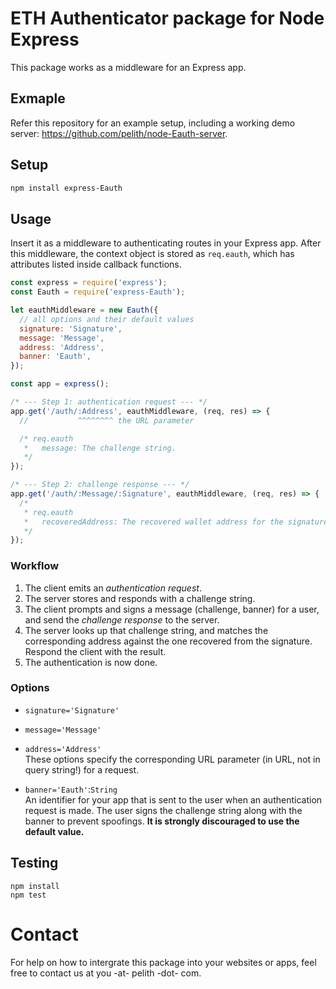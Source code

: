 # ETH Authenticator package for Node Express

This package works as a middleware for an Express app.

## Exmaple

Refer this repository for an example setup, including a working demo server: https://github.com/pelith/node-Eauth-server.

## Setup

```bash
npm install express-Eauth
```

## Usage

Insert it as a middleware to authenticating routes in your Express app. After this middleware, the context object is stored as `req.eauth`, which has attributes listed inside callback functions.

```js
const express = require('express');
const Eauth = require('express-Eauth');

let eauthMiddleware = new Eauth({
  // all options and their default values
  signature: 'Signature',
  message: 'Message',
  address: 'Address',
  banner: 'Eauth',
});

const app = express();

/* --- Step 1: authentication request --- */
app.get('/auth/:Address', eauthMiddleware, (req, res) => { 
  //           ^^^^^^^^ the URL parameter

  /* req.eauth
   *   message: The challenge string.
   */
});

/* --- Step 2: challenge response --- */
app.get('/auth/:Message/:Signature', eauthMiddleware, (req, res) => { 
  /*
   * req.eauth
   *   recoveredAddress: The recovered wallet address for the signature.
   */
});
```

### Workflow

1. The client emits an *authentication request*.
2. The server stores and responds with a challenge string.
3. The client prompts and signs a message (challenge, banner) for a user, and send the *challenge response* to the server.
4. The server looks up that challenge string, and matches the corresponding address against the one recovered from the signature. Respond the client with the result.
5. The authentication is now done.

### Options

* `signature='Signature'`
* `message='Message'`
* `address='Address'` \
  These options specify the corresponding URL parameter (in URL, not in query string!) for a request.

* `banner='Eauth'`:`String` \
  An identifier for your app that is sent to the user when an authentication request is made. The user signs the challenge string along with the banner to prevent spoofings. **It is strongly discouraged to use the default value.**

## Testing

```
npm install
npm test
```

# Contact

For help on how to intergrate this package into your websites or apps, feel free to contact us at you -at- pelith -dot- com.
